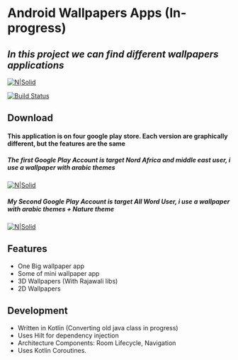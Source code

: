 # Android Wallpapers Apps (In-progress)
## _In this project we can find different wallpapers applications_

[![N|Solid](https://cldup.com/dTxpPi9lDf.thumb.png)](https://nodesource.com/products/nsolid)

[![Build Status](https://travis-ci.org/joemccann/dillinger.svg?branch=master)](https://travis-ci.org/joemccann/dillinger)

## Download
#### This application is on four google play store. Each version are graphically different, but the features are the same
##### The first Google Play Account is target Nord Africa and middle east user, i use a wallpaper with arabic themes
[![N|Solid](https://icon-library.com/images/download-our-app-icon/download-our-app-icon-29.jpg)](https://nodesource.com/products/nsolid)
##### My Second Google Play Account is target All Word User, i use a wallpaper with arabic themes + Nature theme
[![N|Solid](https://icon-library.com/images/download-our-app-icon/download-our-app-icon-29.jpg)](https://nodesource.com/products/nsolid)

## Features
- One Big wallpaper app 
- Some of mini wallpaper app
- 3D Wallpapers (With Rajawali libs)
- 2D Wallpapers

## Development
- Written in Kotlin (Converting old java class in progress)
- Uses Hilt for dependency injection
- Architecture Components: Room Lifecycle, Navigation
- Uses Kotlin Coroutines.
